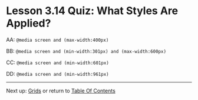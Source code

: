 # Lesson 3.14 Quiz: What Styles Are Applied?

AA: `@media screen and (max-width:400px)`

BB: `@media screen and (min-width:301px) and (max-width:600px)`

CC: `@media screen and (min-width:601px)`

DD: `@media screen and (min-width:961px)`

- - -
Next up: [Grids](ND024_Part2_Lesson03_15.md) or return to [Table Of Contents](./ND024_TableOfContents.md)
